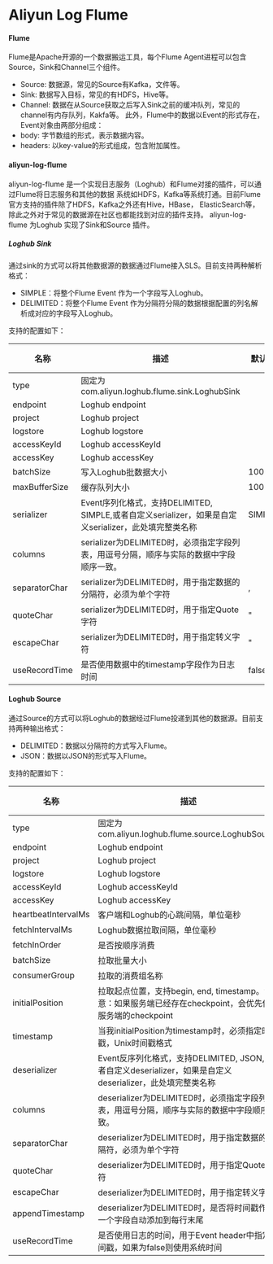 
Aliyun Log Flume
================

#### Flume

Flume是Apache开源的一个数据搬运工具，每个Flume Agent进程可以包含Source，Sink和Channel三个组件。
- Source: 数据源，常见的Source有Kafka，文件等。
- Sink: 数据写入目标，常见的有HDFS，Hive等。
- Channel: 数据在从Source获取之后写入Sink之前的缓冲队列，常见的channel有内存队列，Kakfa等。
此外，Flume中的数据以Event的形式存在，Event对象由两部分组成：
- body: 字节数组的形式，表示数据内容。
- headers: 以key-value的形式组成，包含附加属性。


#### aliyun-log-flume 
aliyun-log-flume 是一个实现日志服务（Loghub）和Flume对接的插件，可以通过Flume将日志服务和其他的数据
系统如HDFS，Kafka等系统打通。目前Flume官方支持的插件除了HDFS，Kafka之外还有Hive，HBase，
ElasticSearch等，除此之外对于常见的数据源在社区也都能找到对应的插件支持。
aliyun-log-flume 为Loghub 实现了Sink和Source 插件。

##### Loghub Sink
通过sink的方式可以将其他数据源的数据通过Flume接入SLS。目前支持两种解析格式：
- SIMPLE：将整个Flume Event 作为一个字段写入Loghub。
- DELIMITED：将整个Flume Event 作为分隔符分隔的数据根据配置的列名解析成对应的字段写入Loghub。

支持的配置如下：

|名称|描述|默认值|必需|
|---|---|---|---|
|type| 固定为com.aliyun.loghub.flume.sink.LoghubSink | | Y |
|endpoint| Loghub endpoint| | Y |
|project| Loghub project| | Y |
|logstore| Loghub logstore| | Y |
|accessKeyId| Loghub accessKeyId| | Y |
|accessKey| Loghub accessKey| | Y |
|batchSize| 写入Loghub批数据大小|1000 | N |
|maxBufferSize| 缓存队列大小|1000 | N |
|serializer| Event序列化格式，支持DELIMITED, SIMPLE,或者自定义serializer，如果是自定义serializer，此处填完整类名称 |SIMPLE | N |
|columns| serializer为DELIMITED时，必须指定字段列表，用逗号分隔，顺序与实际的数据中字段顺序一致。| | N |
|separatorChar| serializer为DELIMITED时，用于指定数据的分隔符，必须为单个字符|, | N |
|quoteChar| serializer为DELIMITED时，用于指定Quote字符 |" | N |
|escapeChar| serializer为DELIMITED时，用于指定转义字符 | " | N |
|useRecordTime| 是否使用数据中的timestamp字段作为日志时间| false| N |

#### Loghub Source
通过Source的方式可以将Loghub的数据经过Flume投递到其他的数据源。目前支持两种输出格式：
- DELIMITED：数据以分隔符的方式写入Flume。
- JSON：数据以JSON的形式写入Flume。

支持的配置如下：

|名称|描述|默认值|必需|
|---|---|---|---|
|type| 固定为com.aliyun.loghub.flume.source.LoghubSource | | Y |
|endpoint| Loghub endpoint| | Y |
|project| Loghub project| | Y |
|logstore| Loghub logstore| | Y |
|accessKeyId| Loghub accessKeyId| | Y |
|accessKey| Loghub accessKey| | Y |
|heartbeatIntervalMs| 客户端和Loghub的心跳间隔，单位毫秒|30000 | N |
|fetchIntervalMs| Loghub数据拉取间隔，单位毫秒|100 | N |
|fetchInOrder| 是否按顺序消费|false | N |
|batchSize| 拉取批量大小 |1000 | N |
|consumerGroup| 拉取的消费组名称 | 随机产生 | N |
|initialPosition| 拉取起点位置，支持begin, end, timestamp。注意：如果服务端已经存在checkpoint，会优先使用服务端的checkpoint|begin | N |
|timestamp| 当我initialPosition为timestamp时，必须指定时间戳，Unix时间戳格式 | | N |
|deserializer| Event反序列化格式，支持DELIMITED, JSON,或者自定义deserializer，如果是自定义deserializer，此处填完整类名称 |DELIMITED | Y |
|columns| deserializer为DELIMITED时，必须指定字段列表，用逗号分隔，顺序与实际的数据中字段顺序一致。| | N |
|separatorChar| deserializer为DELIMITED时，用于指定数据的分隔符，必须为单个字符|, | N |
|quoteChar| deserializer为DELIMITED时，用于指定Quote字符 |" | N |
|escapeChar| deserializer为DELIMITED时，用于指定转义字符 | " | N |
|appendTimestamp| deserializer为DELIMITED时，是否将时间戳作为一个字段自动添加到每行末尾 | false | N |
|useRecordTime| 是否使用日志的时间，用于Event header中指定时间戳，如果为false则使用系统时间| false| N |

